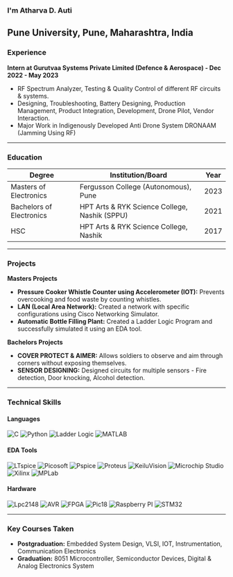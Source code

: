 ### I'm Atharva D. Auti 
Pune University, Pune, Maharashtra, India
---

### Experience
**Intern at Gurutvaa Systems Private Limited (Defence & Aerospace) - Dec 2022 - May 2023**

- RF Spectrum Analyzer, Testing & Quality Control of different RF circuits & systems.
- Designing, Troubleshooting, Battery Designing, Production Management, Product Integration, Development, Drone Pilot, Vendor Interaction.
- Major Work in Indigenously Developed Anti Drone System DRONAAM (Jamming Using RF)

---

### Education
| Degree                       | Institution/Board                                | Year |
| ---------------------------- | ------------------------------------------------ | ---- |
| Masters of Electronics       | Fergusson College (Autonomous), Pune             | 2023 |
| Bachelors of Electronics     | HPT Arts & RYK Science College, Nashik (SPPU)    | 2021 |
| HSC                          | HPT Arts & RYK Science College, Nashik           | 2017 |

---

### Projects
**Masters Projects**

- **Pressure Cooker Whistle Counter using Accelerometer (IOT):** Prevents overcooking and food waste by counting whistles.
- **LAN (Local Area Network):** Created a network with specific configurations using Cisco Networking Simulator.
- **Automatic Bottle Filling Plant:** Created a Ladder Logic Program and successfully simulated it using an EDA tool.

**Bachelors Projects**

- **COVER PROTECT & AIMER:** Allows soldiers to observe and aim through corners without exposing themselves.
- **SENSOR DESIGNING:** Designed circuits for multiple sensors - Fire detection, Door knocking, Alcohol detection.

---

### Technical Skills

#### Languages
![C](https://img.shields.io/badge/C-A8B9CC?style=flat&logo=c&logoColor=white)
![Python](https://img.shields.io/badge/Python-3776AB?style=flat&logo=python&logoColor=white)
![Ladder Logic](https://img.shields.io/badge/Ladder_Logic-007AC7?style=flat&logo=ladder-logic&logoColor=white)
![MATLAB](https://img.shields.io/badge/MATLAB-0076A8?style=flat&logo=mathworks&logoColor=white)

#### EDA Tools
![LTspice](https://img.shields.io/badge/LTspice-0089D6?style=flat&logo=ltspice&logoColor=white)
![Picosoft](https://img.shields.io/badge/Picosoft-000000?style=flat&logo=picosoft&logoColor=white)
![Pspice](https://img.shields.io/badge/Pspice-FE7A16?style=flat&logo=pspice&logoColor=white)
![Proteus](https://img.shields.io/badge/Proteus-0078D7?style=flat&logo=proteus&logoColor=white)
![KeiluVision](https://img.shields.io/badge/KeiluVision-0071C5?style=flat&logo=keil-vision&logoColor=white)
![Microchip Studio](https://img.shields.io/badge/Microchip_Studio-000000?style=flat&logo=microchip&logoColor=white)
![Xilinx](https://img.shields.io/badge/Xilinx-CC2222?style=flat&logo=xilinx&logoColor=white)
![MPLab](https://img.shields.io/badge/MPLab-272727?style=flat&logo=mplab&logoColor=white)

#### Hardware
![Lpc2148](https://img.shields.io/badge/LPC2148-0070BB?style=flat&logo=nxp&logoColor=white)
![AVR](https://img.shields.io/badge/AVR-00318A?style=flat&logo=atmel&logoColor=white)
![FPGA](https://img.shields.io/badge/FPGA-EB1B3C?style=flat&logo=xilinx&logoColor=white)
![Pic18](https://img.shields.io/badge/Pic18-000000?style=flat&logo=microchip&logoColor=white)
![Raspberry PI](https://img.shields.io/badge/Raspberry_PI-A22846?style=flat&logo=raspberry-pi&logoColor=white)
![STM32](https://img.shields.io/badge/STM32-03234B?style=flat&logo=stmicroelectronics&logoColor=white)

---

### Key Courses Taken

- **Postgraduation:** Embedded System Design, VLSI, IOT, Instrumentation, Communication Electronics
- **Graduation:** 8051 Microcontroller, Semiconductor Devices, Digital & Analog Electronics System
